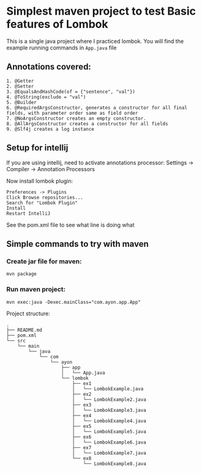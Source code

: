 # Simplest maven project to test Basic features of Lombok

This is a single java project where I practiced lombok. You will find the example running commands in `App.java` file

## Annotations covered:


````
1. @Getter
2. @Setter
3. @EqualsAndHashCode(of = {"sentence", "val"})
4. @ToString(exclude = "val")
5. @Builder
6. @RequiredArgsConstructor, generates a constructor for all final fields, with parameter order same as field order
7. @NoArgsConstructor creates an empty constructor.
8. @AllArgsConstructor creates a constructor for all fields
9. @Slf4j creates a log instance
````

## Setup for intellij

If you are using intellij, need to activate annotations processor:
    Settings -> Compiler -> Annotation Processors

Now install lombok plugin:

    Preferences -> Plugins
    Click Browse repositories...
    Search for "Lombok Plugin"
    Install
    Restart IntelliJ


See the pom.xml file to see what line is doing what

## Simple commands to try with maven

### Create jar file for maven:
```
mvn package
```

### Run maven project:
```
mvn exec:java -Dexec.mainClass="com.ayon.app.App"
```


Project structure:
```
.
├── README.md
├── pom.xml
└── src
    └── main
        └── java
            └── com
                └── ayon
                    ├── app
                    │   └── App.java
                    └── lombok
                        ├── ex1
                        │   └── LombokExample.java
                        ├── ex2
                        │   └── LombokExample2.java
                        ├── ex3
                        │   └── LombokExample3.java
                        ├── ex4
                        │   └── LombokExample4.java
                        ├── ex5
                        │   └── LombokExample5.java
                        ├── ex6
                        │   └── LombokExample6.java
                        ├── ex7
                        │   └── LombokExample7.java
                        └── ex8
                            └── LombokExample8.java
```
